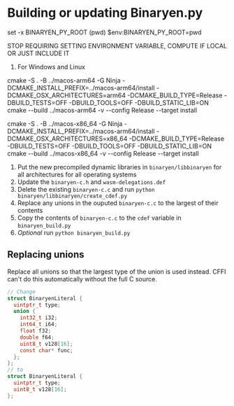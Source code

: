 # Building or updating Binaryen.py

set -x BINARYEN_PY_ROOT (pwd)
$env:BINARYEN_PY_ROOT=pwd

STOP REQUIRING SETTING ENVIRONMENT VARIABLE, COMPUTE IF LOCAL OR JUST INCLUDE IT

1. For Windows and Linux 


cmake -S . -B ../macos-arm64 -G Ninja -DCMAKE_INSTALL_PREFIX=../macos-arm64/install -DCMAKE_OSX_ARCHITECTURES=arm64 -DCMAKE_BUILD_TYPE=Release -DBUILD_TESTS=OFF -DBUILD_TOOLS=OFF -DBUILD_STATIC_LIB=ON
cmake --build ../macos-arm64 -v --config Release --target install

cmake -S . -B ../macos-x86_64 -G Ninja -DCMAKE_INSTALL_PREFIX=../macos-arm64/install -DCMAKE_OSX_ARCHITECTURES=x86_64 -DCMAKE_BUILD_TYPE=Release -DBUILD_TESTS=OFF -DBUILD_TOOLS=OFF -DBUILD_STATIC_LIB=ON
cmake --build ../macos-x86_64 -v --config Release --target install


1. Put the new precompiled dynamic libraries in `binaryen/libbinaryen` for all architectures for all operating systems
2. Update the `binaryen-c.h` and `wasm-delegations.def`
3. Delete the existing `binaryen-c.c` and run `python binaryen/libbinaryen/create_cdef.py`
4. Replace any unions in the ouputed `binaryen-c.c` to the largest of their contents
5. Copy the contents of `binaryen-c.c` to the `cdef` variable in `binaryen_build.py`
6. *Optional* run `python binaryen_build.py`

## Replacing unions

Replace all unions so that the largest type of the union is used instead. CFFI can't do this automatically without the full C source.

```c
// Change
struct BinaryenLiteral {
  uintptr_t type;
  union {
    int32_t i32;
    int64_t i64;
    float f32;
    double f64;
    uint8_t v128[16];
    const char* func;
  };
};
// to
struct BinaryenLiteral {
  uintptr_t type;
  uint8_t v128[16];
};
```
